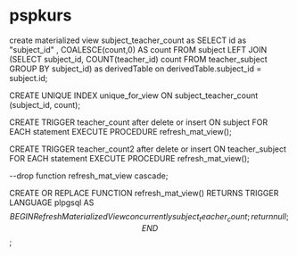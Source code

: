 # pspkurs

create materialized view subject_teacher_count as
SELECT id as "subject_id" ,  COALESCE(count,0)  AS count FROM subject
LEFT JOIN (SELECT subject_id, COUNT(teacher_id)  count FROM teacher_subject GROUP BY subject_id)
 as derivedTable on derivedTable.subject_id = subject.id;

CREATE UNIQUE INDEX unique_for_view ON subject_teacher_count (subject_id, count);

CREATE TRIGGER teacher_count
after delete or insert
ON subject
FOR EACH statement
EXECUTE PROCEDURE refresh_mat_view();


CREATE TRIGGER teacher_count2
    after delete or insert
    ON teacher_subject
    FOR EACH statement
EXECUTE PROCEDURE refresh_mat_view();



--drop function refresh_mat_view cascade;



CREATE OR REPLACE FUNCTION refresh_mat_view()
    RETURNS TRIGGER LANGUAGE plpgsql
AS $$
BEGIN
    Refresh Materialized View concurrently subject_teacher_count;
    return null;
END $$;



